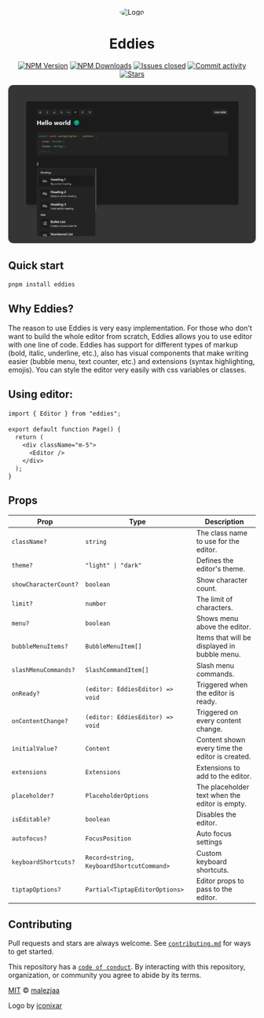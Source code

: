 <p align="center">
  <p align="center">
   <img style="border-radius: 50%;" width="150" height="150" src="./apps/docs/src/public/logo.png" alt="Logo">
  </p>
	<h1 align="center"><b>Eddies</b></h1>
	<p align="center">
<a href="https://www.npmjs.com/package/eddies" target="_blank"><img src="https://img.shields.io/npm/v/eddies.svg" alt="NPM Version" /></a>
<a href="https://www.npmjs.com/package/eddies" target="_blank"><img src="https://img.shields.io/npm/dt/eddies.svg" alt="NPM Downloads" /></a>
<a href="https://www.npmjs.com/package/eddies" target="_blank"><img src="https://img.shields.io/github/issues-closed/malezjaa/eddies.svg" alt="Issues closed" /></a>
<a href="https://github.com/malezjaa/eddies/graphs/commit-activity" target="_blank"><img src="https://img.shields.io/github/commit-activity/m/malezjaa/eddies.svg" alt="Commit activity" /></a>
<a href="https://github.com/malezjaa/eddies/stargazers" target="_blank"><img src="https://img.shields.io/github/stars/malezjaa/eddies.svg" alt="Stars" /></a>
  </p>
</p>

<p align="center">
<img style="border-radius: 10px;" src=".github/preview.png" alt="Logo">
<p>

## Quick start

```bash
pnpm install eddies
```

## Why Eddies?

The reason to use Eddies is very easy implementation. For those who don't want to build the whole editor from scratch, Eddies allows you to use editor with one line of code. Eddies has support for different types of markup (bold, italic, underline, etc.), also has visual components that make writing easier (bubble menu, text counter, etc.) and extensions (syntax highlighting, emojis). You can style the editor very easily with css variables or classes.

## Using editor:

```tsx
import { Editor } from "eddies";

export default function Page() {
  return (
    <div className="m-5">
      <Editor />
    </div>
  );
}
```

## Props

| Prop                  | Type                                      | Description                                     |
| --------------------- | ----------------------------------------- | ----------------------------------------------- |
| `className?`          | `string`                                  | The class name to use for the editor.           |
| `theme?`              | `"light" \| "dark"`                       | Defines the editor's theme.                     |
| `showCharacterCount?` | `boolean`                                 | Show character count.                           |
| `limit?`              | `number`                                  | The limit of characters.                        |
| `menu?`               | `boolean`                                 | Shows menu above the editor.                    |
| `bubbleMenuItems?`    | `BubbleMenuItem[]`                        | Items that will be displayed in bubble menu.    |
| `slashMenuCommands?`  | `SlashCommandItem[]`                      | Slash menu commands.                            |
| `onReady?`            | `(editor: EddiesEditor) => void`          | Triggered when the editor is ready.             |
| `onContentChange?`    | `(editor: EddiesEditor) => void`          | Triggered on every content change.              |
| `initialValue?`       | `Content`                                 | Content shown every time the editor is created. |
| `extensions`          | `Extensions`                              | Extensions to add to the editor.                |
| `placeholder?`        | `PlaceholderOptions`                      | The placeholder text when the editor is empty.  |
| `isEditable?`         | `boolean`                                 | Disables the editor.                            |
| `autofocus?`          | `FocusPosition`                           | Auto focus settings                             |
| `keyboardShortcuts?`  | `Record<string, KeyboardShortcutCommand>` | Custom keyboard shortcuts.                      |
| `tiptapOptions?`      | `Partial<TiptapEditorOptions>`            | Editor props to pass to the editor.             |

## Contributing

Pull requests and stars are always welcome. See [`contributing.md`](.github/contributing.md) for ways to get started.

This repository has a [`code of conduct`](.github/CODE_OF_CONDUCT.md). By interacting with this repository, organization, or community you agree to abide by its terms.

[MIT][license] © [malezjaa][author]

Logo by [iconixar](https://www.flaticon.com/authors/iconixar)

[license]: license
[author]: https://github.com/malezjaa

